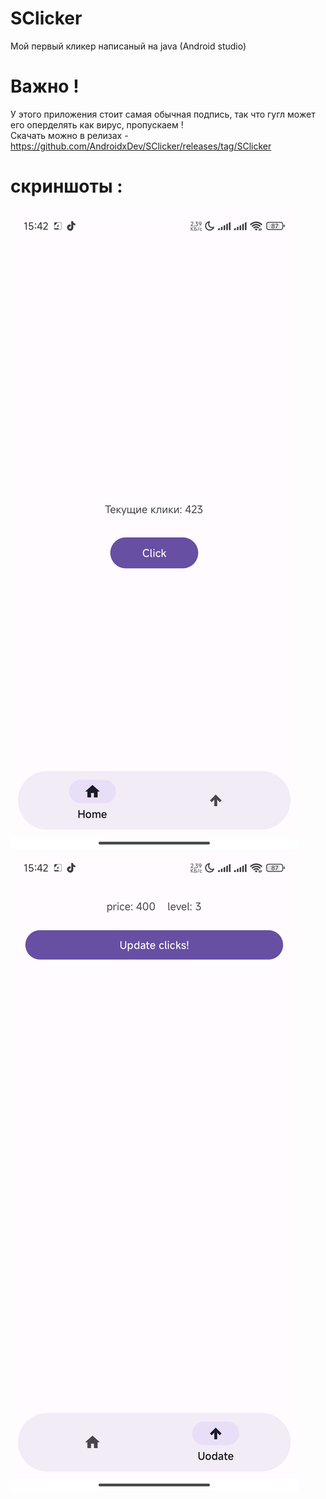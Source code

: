 # SClicker
Мой первый кликер написаный на java (Android studio)
#  Важно !
У этого приложения стоит самая обычная подпись, так что гугл может его оперделять как вирус, пропускаем ! </br>
Скачать можно в релизах - https://github.com/AndroidxDev/SClicker/releases/tag/SClicker
# скриншоты :

![Скрн 1](Images/Screenshot_2024-11-23-15-42-54-849_com.devstudios.sclicker.jpg)
![скрн 2](Images/Screenshot_2024-11-23-15-42-56-733_com.devstudios.sclicker.jpg)
